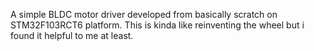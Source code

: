 A simple BLDC motor driver developed from basically scratch on STM32F103RCT6 platform. 
This is kinda like reinventing the wheel but i found it helpful to me at least.
